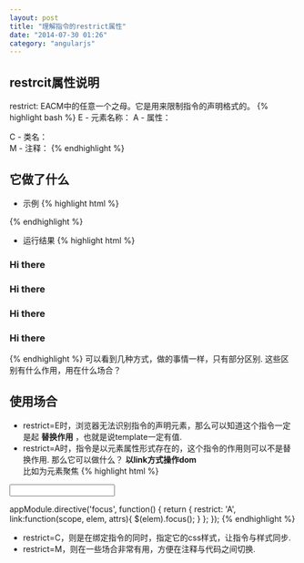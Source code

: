 ```yaml
---
layout: post
title: "理解指令的restrict属性"
date: "2014-07-30 01:26"
category: "angularjs"
---
```


## restrcit属性说明
restrict: EACM中的任意一个之母。它是用来限制指令的声明格式的。
{% highlight bash %}
E - 元素名称：<my-directive></my-directive>
A - 属性： <div my-directive="exp"> </div>
C - 类名：<div class="my-directive: exp;"></div>
M - 注释： <!-- directive: my-directive exp -->
{% endhighlight %}
 
## 它做了什么
* 示例
{% highlight html %}
<html ng-app='app'>
<body>
    <hello> </hello>
    <div hello> </div>
    <div class="hello"> </div>
    <!-- directive: hello -->
</body>
 
<script src="bower_components/angular/angular.js"></script>
<script>
var appModule = angular.module('app', []);
appModule.directive('hello', function() {
    return {
        restrict: 'AEC',
        template: '<h3>Hi there</h3>',
        replace: true
    };
});
</script>
</html>
{% endhighlight %}
 
* 运行结果
{% highlight html %}
<h3>Hi there</h3>
<h3 hello>Hi there</h3>
<h3 class="hello">Hi there</h3>
<h3>Hi there</h3>
{% endhighlight %}
可以看到几种方式，做的事情一样，只有部分区别. 这些区别有什么作用，用在什么场合？
 
## 使用场合
* restrict=E时，浏览器无法识别指令的声明元素，那么可以知道这个指令一定是起 **替换作用** ，也就是说template一定有值.  
* restrict=A时，指令是以元素属性形式存在的，这个指令的作用则可以不是替换作用. 那么它可以做什么？ **以link方式操作dom**  
比如为元素聚焦
{% highlight html %}
<input type="input" focus/>
 
appModule.directive('focus', function() {
    return {
        restrict: 'A',
        link:function(scope, elem, attrs){
            $(elem).focus();
        }
    };
});
{% endhighlight %}
* restrict=C，则是在绑定指令的同时，指定它的css样式，让指令与样式同步.  
* restrict=M，则在一些场合非常有用，方便在注释与代码之间切换.  
 
